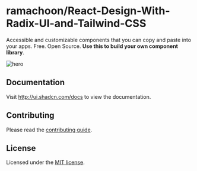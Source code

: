 # ramachoon/React-Design-With-Radix-UI-and-Tailwind-CSS

Accessible and customizable components that you can copy and paste into your apps. Free. Open Source. **Use this to build your own component library**.

![hero](apps/www/public/og.jpg)

## Documentation

Visit http://ui.shadcn.com/docs to view the documentation.

## Contributing

Please read the [contributing guide](/CONTRIBUTING.md).

## License

Licensed under the [MIT license](https://github.com/ramachoon/React-Design-With-Radix-UI-and-Tailwind-CSS/blob/main/LICENSE.md).
